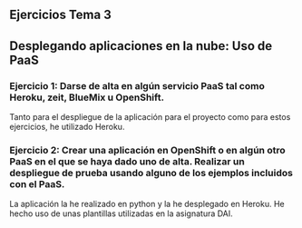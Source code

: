 ## Ejercicios Tema 3

## Desplegando aplicaciones en la nube: Uso de PaaS

### Ejercicio 1: Darse de alta en algún servicio PaaS tal como Heroku, zeit, BlueMix u OpenShift.

Tanto para el despliegue de la aplicación para el proyecto como para estos ejercicios, he utilizado Heroku.

### Ejercicio 2: Crear una aplicación en OpenShift o en algún otro PaaS en el que se haya dado uno de alta. Realizar un despliegue de prueba usando alguno de los ejemplos incluidos con el PaaS.

La aplicación la he realizado en python y la he desplegado en Heroku. He hecho uso de unas plantillas utilizadas en la asignatura DAI.
